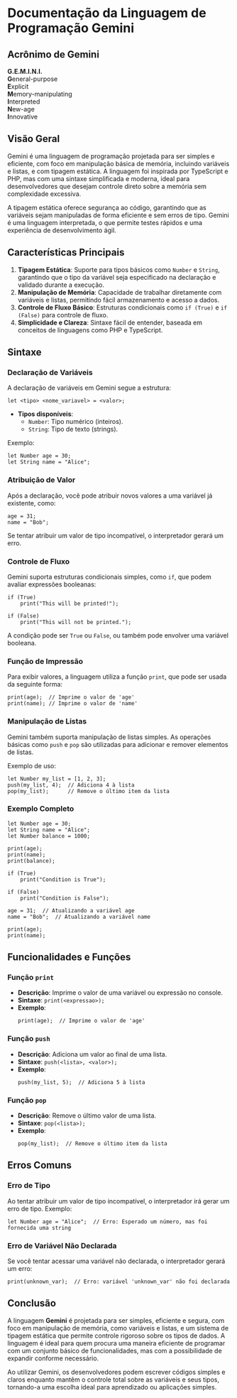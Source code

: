 
# Documentação da Linguagem de Programação **Gemini**

## Acrônimo de **Gemini**

**G.E.M.I.N.I.**  
**G**eneral-purpose  
**E**xplicit  
**M**emory-manipulating  
**I**nterpreted  
**N**ew-age  
**I**nnovative  

## Visão Geral

Gemini é uma linguagem de programação projetada para ser simples e eficiente, com foco em manipulação básica de memória, incluindo variáveis e listas, e com tipagem estática. A linguagem foi inspirada por TypeScript e PHP, mas com uma sintaxe simplificada e moderna, ideal para desenvolvedores que desejam controle direto sobre a memória sem complexidade excessiva.

A tipagem estática oferece segurança ao código, garantindo que as variáveis sejam manipuladas de forma eficiente e sem erros de tipo. Gemini é uma linguagem interpretada, o que permite testes rápidos e uma experiência de desenvolvimento ágil.

## Características Principais

1. **Tipagem Estática**: Suporte para tipos básicos como `Number` e `String`, garantindo que o tipo da variável seja especificado na declaração e validado durante a execução.
2. **Manipulação de Memória**: Capacidade de trabalhar diretamente com variáveis e listas, permitindo fácil armazenamento e acesso a dados.
3. **Controle de Fluxo Básico**: Estruturas condicionais como `if (True)` e `if (False)` para controle de fluxo.
4. **Simplicidade e Clareza**: Sintaxe fácil de entender, baseada em conceitos de linguagens como PHP e TypeScript.

## Sintaxe

### Declaração de Variáveis

A declaração de variáveis em Gemini segue a estrutura:
```gemini
let <tipo> <nome_variavel> = <valor>;
```

- **Tipos disponíveis**:
  - `Number`: Tipo numérico (inteiros).
  - `String`: Tipo de texto (strings).

Exemplo:
```gemini
let Number age = 30;
let String name = "Alice";
```

### Atribuição de Valor

Após a declaração, você pode atribuir novos valores a uma variável já existente, como:
```gemini
age = 31;
name = "Bob";
```

Se tentar atribuir um valor de tipo incompatível, o interpretador gerará um erro.

### Controle de Fluxo

Gemini suporta estruturas condicionais simples, como `if`, que podem avaliar expressões booleanas:
```gemini
if (True)
    print("This will be printed!");

if (False)
    print("This will not be printed.");
```

A condição pode ser `True` ou `False`, ou também pode envolver uma variável booleana.

### Função de Impressão

Para exibir valores, a linguagem utiliza a função `print`, que pode ser usada da seguinte forma:
```gemini
print(age);  // Imprime o valor de 'age'
print(name); // Imprime o valor de 'name'
```

### Manipulação de Listas

Gemini também suporta manipulação de listas simples. As operações básicas como `push` e `pop` são utilizadas para adicionar e remover elementos de listas.

Exemplo de uso:
```gemini
let Number my_list = [1, 2, 3];
push(my_list, 4);  // Adiciona 4 à lista
pop(my_list);      // Remove o último item da lista
```

### Exemplo Completo

```gemini
let Number age = 30;
let String name = "Alice";
let Number balance = 1000;

print(age);
print(name);
print(balance);

if (True)
    print("Condition is True");

if (False)
    print("Condition is False");

age = 31;  // Atualizando a variável age
name = "Bob";  // Atualizando a variável name

print(age);
print(name);
```

## Funcionalidades e Funções

### Função `print`

- **Descrição**: Imprime o valor de uma variável ou expressão no console.
- **Sintaxe**: `print(<expressao>);`
- **Exemplo**:
  ```gemini
  print(age);  // Imprime o valor de 'age'
  ```

### Função `push`

- **Descrição**: Adiciona um valor ao final de uma lista.
- **Sintaxe**: `push(<lista>, <valor>);`
- **Exemplo**:
  ```gemini
  push(my_list, 5);  // Adiciona 5 à lista
  ```

### Função `pop`

- **Descrição**: Remove o último valor de uma lista.
- **Sintaxe**: `pop(<lista>);`
- **Exemplo**: 
  ```gemini
  pop(my_list);  // Remove o último item da lista
  ```

## Erros Comuns

### Erro de Tipo

Ao tentar atribuir um valor de tipo incompatível, o interpretador irá gerar um erro de tipo. Exemplo:

```gemini
let Number age = "Alice";  // Erro: Esperado um número, mas foi fornecida uma string
```

### Erro de Variável Não Declarada

Se você tentar acessar uma variável não declarada, o interpretador gerará um erro:
```gemini
print(unknown_var);  // Erro: variável 'unknown_var' não foi declarada
```

## Conclusão

A linguagem **Gemini** é projetada para ser simples, eficiente e segura, com foco em manipulação de memória, como variáveis e listas, e um sistema de tipagem estática que permite controle rigoroso sobre os tipos de dados. A linguagem é ideal para quem procura uma maneira eficiente de programar com um conjunto básico de funcionalidades, mas com a possibilidade de expandir conforme necessário.

Ao utilizar Gemini, os desenvolvedores podem escrever códigos simples e claros enquanto mantêm o controle total sobre as variáveis e seus tipos, tornando-a uma escolha ideal para aprendizado ou aplicações simples.
